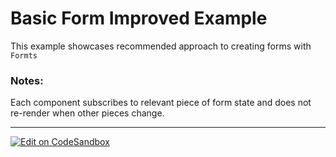 # Basic Form Improved Example

This example showcases recommended approach to creating forms with `Formts`

### Notes:

Each component subscribes to relevant piece of form state and does not re-render
when other pieces change.

---

[![Edit on CodeSandbox](https://codesandbox.io/static/img/play-codesandbox.svg)](https://codesandbox.io/s/github/VirtusLab/formts/tree/docs/codesandbox-examples/examples/basic-forms/2-basic-form-improved)
